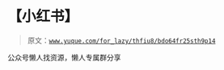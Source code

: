 # 【小红书】

> 原文：[`www.yuque.com/for_lazy/thfiu8/bdo64fr25sth9p14`](https://www.yuque.com/for_lazy/thfiu8/bdo64fr25sth9p14)

<ne-p id="ub74c043c" data-lake-id="ub74c043c"><ne-text id="uad086bd2">公众号懒人找资源，懒人专属群分享</ne-text></ne-p>